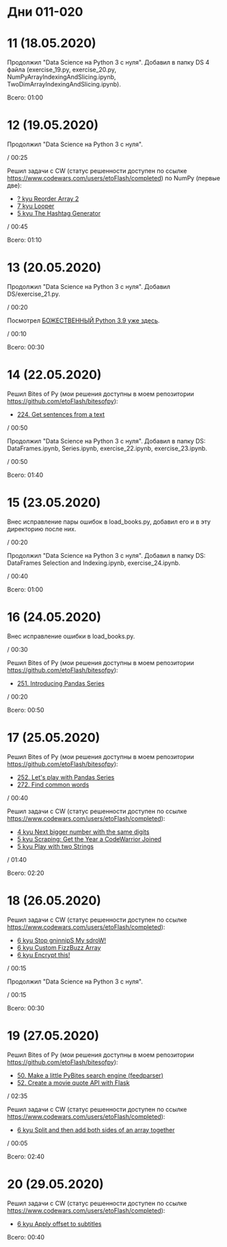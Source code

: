 # Дни 011-020

# 11 (18.05.2020)

Продолжил "Data Science на Python 3 с нуля". Добавил в папку DS 4 файла (exercise_19.py, exercise_20.py, NumPyArrayIndexingAndSlicing.ipynb, TwoDimArrayIndexingAndSlicing.ipynb).

Всего: 01:00

# 12 (19.05.2020)

Продолжил "Data Science на Python 3 с нуля".

/ 00:25

Решил задачи с CW (статус решенности доступен по ссылке https://www.codewars.com/users/etoFlash/completed) по NumPy (первые две):

* [? kyu Reorder Array 2](https://www.codewars.com/kata/5a48fab7bdb9b5b3690009b6)
* [7 kyu Looper](https://www.codewars.com/kata/5a35f08b9e5f4923790010dc)
* [5 kyu The Hashtag Generator](https://www.codewars.com/kata/52449b062fb80683ec000024)

/ 00:45

Всего: 01:10

# 13 (20.05.2020)

Продолжил "Data Science на Python 3 с нуля". Добавил DS/exercise_21.py.

/ 00:20

Посмотрел [БОЖЕСТВЕННЫЙ Python 3.9 уже здесь](https://youtu.be/HrGg6KTJwhA).

/ 00:10

Всего: 00:30

# 14 (22.05.2020)

Решил Bites of Py (мои решения доступны в моем репозитории https://github.com/etoFlash/bitesofpy):

* [224. Get sentences from a text](https://codechalleng.es/bites/224/)

/ 00:50

Продолжил "Data Science на Python 3 с нуля". Добавил в папку DS: DataFrames.ipynb, Series.ipynb, exercise_22.ipynb, exercise_23.ipynb.

/ 00:50

Всего: 01:40

# 15 (23.05.2020)

Внес исправление пары ошибок в load_books.py, добавил его и в эту директорию после них.

/ 00:20

Продолжил "Data Science на Python 3 с нуля". Добавил в папку DS: DataFrames Selection and Indexing.ipynb, exercise_24.ipynb.

/ 00:40

Всего: 01:00

# 16 (24.05.2020)

Внес исправление ошибки в load_books.py.

/ 00:30

Решил Bites of Py (мои решения доступны в моем репозитории https://github.com/etoFlash/bitesofpy):

* [251. Introducing Pandas Series](https://codechalleng.es/bites/251/)

/ 00:20

Всего: 00:50

# 17 (25.05.2020)

Решил Bites of Py (мои решения доступны в моем репозитории https://github.com/etoFlash/bitesofpy):

* [252. Let's play with Pandas Series](https://codechalleng.es/bites/252/)
* [272. Find common words](https://codechalleng.es/bites/272/)

/ 00:40

Решил задачи с CW (статус решенности доступен по ссылке https://www.codewars.com/users/etoFlash/completed):

* [4 kyu Next bigger number with the same digits](https://www.codewars.com/kata/55983863da40caa2c900004e)
* [5 kyu Scraping: Get the Year a CodeWarrior Joined](https://www.codewars.com/kata/58ab2ed1acbab2eacc00010e)
* [5 kyu Play with two Strings](https://www.codewars.com/kata/56c30ad8585d9ab99b000c54)

/ 01:40

Всего: 02:20

# 18 (26.05.2020)

Решил задачи с CW (статус решенности доступен по ссылке https://www.codewars.com/users/etoFlash/completed):

* [6 kyu Stop gninnipS My sdroW!](https://www.codewars.com/kata/5264d2b162488dc400000001)
* [6 kyu Custom FizzBuzz Array](https://www.codewars.com/kata/5355a811a93a501adf000ab7)
* [6 kyu Encrypt this!](https://www.codewars.com/kata/5848565e273af816fb000449)

/ 00:15

Продолжил "Data Science на Python 3 с нуля".

/ 00:15

Всего: 00:30

# 19 (27.05.2020)

Решил Bites of Py (мои решения доступны в моем репозитории https://github.com/etoFlash/bitesofpy):

* [50. Make a little PyBites search engine (feedparser)](https://codechalleng.es/bites/50/)
* [52. Create a movie quote API with Flask](https://codechalleng.es/bites/52/)

/ 02:35

Решил задачи с CW (статус решенности доступен по ссылке https://www.codewars.com/users/etoFlash/completed):

* [6 kyu Split and then add both sides of an array together](https://www.codewars.com/kata/5946a0a64a2c5b596500019a)

/ 00:05

Всего: 02:40

# 20 (29.05.2020)

Решил задачи с CW (статус решенности доступен по ссылке https://www.codewars.com/users/etoFlash/completed):

* [6 kyu Apply offset to subtitles](https://www.codewars.com/kata/5e454bf176551c002ee36486)

Всего: 00:40
